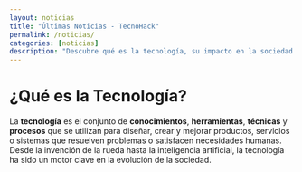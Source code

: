 ```yaml
---
layout: noticias
title: "Últimas Noticias - TecnoHack"
permalink: /noticias/
categories: [noticias]
description: "Descubre qué es la tecnología, su impacto en la sociedad y cómo ha transformado el mundo. Explora ejemplos, características y su importancia en la vida cotidiana."
---
```

# ¿Qué es la Tecnología?

La **tecnología** es el conjunto de **conocimientos**, **herramientas**, **técnicas** y **procesos** que se utilizan para diseñar, crear y mejorar productos, servicios o sistemas que resuelven problemas o satisfacen necesidades humanas. Desde la invención de la rueda hasta la inteligencia artificial, la tecnología ha sido un motor clave en la evolución de la sociedad.
